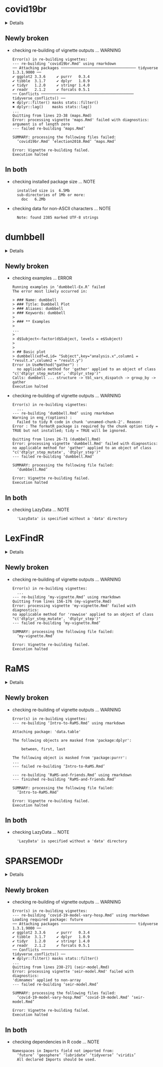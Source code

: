 # covid19br

<details>

* Version: 0.1.4
* GitHub: https://github.com/fndemarqui/covid19br
* Source code: https://github.com/cran/covid19br
* Date/Publication: 2022-03-30 23:40:05 UTC
* Number of recursive dependencies: 139

Run `cloud_details(, "covid19br")` for more info

</details>

## Newly broken

*   checking re-building of vignette outputs ... WARNING
    ```
    Error(s) in re-building vignettes:
    --- re-building ‘covid19br.Rmd’ using rmarkdown
    ── Attaching packages ────────────────────────────────── tidyverse 1.3.1.9000 ──
    ✔ ggplot2 3.3.6     ✔ purrr   0.3.4
    ✔ tibble  3.1.7     ✔ dplyr   1.0.9
    ✔ tidyr   1.2.0     ✔ stringr 1.4.0
    ✔ readr   2.1.2     ✔ forcats 0.5.1
    ── Conflicts ────────────────────────────────────────── tidyverse_conflicts() ──
    ✖ dplyr::filter() masks stats::filter()
    ✖ dplyr::lag()    masks stats::lag()
    ...
    Quitting from lines 23-38 (maps.Rmd) 
    Error: processing vignette 'maps.Rmd' failed with diagnostics:
    argument is of length zero
    --- failed re-building ‘maps.Rmd’
    
    SUMMARY: processing the following files failed:
      ‘covid19br.Rmd’ ‘election2018.Rmd’ ‘maps.Rmd’
    
    Error: Vignette re-building failed.
    Execution halted
    ```

## In both

*   checking installed package size ... NOTE
    ```
      installed size is  6.5Mb
      sub-directories of 1Mb or more:
        doc   6.2Mb
    ```

*   checking data for non-ASCII characters ... NOTE
    ```
      Note: found 2385 marked UTF-8 strings
    ```

# dumbbell

<details>

* Version: 0.1
* GitHub: https://github.com/foocheung2/dumbbell
* Source code: https://github.com/cran/dumbbell
* Date/Publication: 2021-02-25 09:10:02 UTC
* Number of recursive dependencies: 129

Run `cloud_details(, "dumbbell")` for more info

</details>

## Newly broken

*   checking examples ... ERROR
    ```
    Running examples in ‘dumbbell-Ex.R’ failed
    The error most likely occurred in:
    
    > ### Name: dumbbell
    > ### Title: Dumbbell Plot
    > ### Aliases: dumbbell
    > ### Keywords: dumbbell
    > 
    > ### ** Examples
    > 
    ...
    > 
    > d$Subject<-factor(d$Subject, levels = e$Subject)
    > 
    > 
    > ## Basic plot
    > dumbbell(xdf=d,id= "Subject",key="analysis.x",column1 = "result.x",column2 = "result.y") 
    Error in UseMethod("gather") : 
      no applicable method for 'gather' applied to an object of class "c('dtplyr_step_mutate', 'dtplyr_step')"
    Calls: dumbbell ... structure -> tbl_vars_dispatch -> group_by -> gather
    Execution halted
    ```

*   checking re-building of vignette outputs ... WARNING
    ```
    Error(s) in re-building vignettes:
      ...
    --- re-building ‘dumbbell.Rmd’ using rmarkdown
    Warning in eng_r(options) :
      Failed to tidy R code in chunk 'unnamed-chunk-2'. Reason:
    Error : The formatR package is required by the chunk option tidy = TRUE but not installed; tidy = TRUE will be ignored.
    
    Quitting from lines 26-71 (dumbbell.Rmd) 
    Error: processing vignette 'dumbbell.Rmd' failed with diagnostics:
    no applicable method for 'gather' applied to an object of class "c('dtplyr_step_mutate', 'dtplyr_step')"
    --- failed re-building ‘dumbbell.Rmd’
    
    SUMMARY: processing the following file failed:
      ‘dumbbell.Rmd’
    
    Error: Vignette re-building failed.
    Execution halted
    ```

## In both

*   checking LazyData ... NOTE
    ```
      'LazyData' is specified without a 'data' directory
    ```

# LexFindR

<details>

* Version: 1.0.2
* GitHub: https://github.com/maglab-uconn/LexFindR
* Source code: https://github.com/cran/LexFindR
* Date/Publication: 2021-10-29 06:30:08 UTC
* Number of recursive dependencies: 115

Run `cloud_details(, "LexFindR")` for more info

</details>

## Newly broken

*   checking re-building of vignette outputs ... WARNING
    ```
    Error(s) in re-building vignettes:
      ...
    --- re-building ‘my-vignette.Rmd’ using rmarkdown
    Quitting from lines 156-176 (my-vignette.Rmd) 
    Error: processing vignette 'my-vignette.Rmd' failed with diagnostics:
    no applicable method for 'rowwise' applied to an object of class "c('dtplyr_step_mutate', 'dtplyr_step')"
    --- failed re-building ‘my-vignette.Rmd’
    
    SUMMARY: processing the following file failed:
      ‘my-vignette.Rmd’
    
    Error: Vignette re-building failed.
    Execution halted
    ```

# RaMS

<details>

* Version: 1.0.0
* GitHub: https://github.com/wkumler/RaMS
* Source code: https://github.com/cran/RaMS
* Date/Publication: 2021-03-22 16:00:02 UTC
* Number of recursive dependencies: 125

Run `cloud_details(, "RaMS")` for more info

</details>

## Newly broken

*   checking re-building of vignette outputs ... WARNING
    ```
    Error(s) in re-building vignettes:
    --- re-building ‘Intro-to-RaMS.Rmd’ using rmarkdown
    
    Attaching package: 'data.table'
    
    The following objects are masked from 'package:dplyr':
    
        between, first, last
    
    The following object is masked from 'package:purrr':
    ...
    --- failed re-building ‘Intro-to-RaMS.Rmd’
    
    --- re-building ‘RaMS-and-friends.Rmd’ using rmarkdown
    --- finished re-building ‘RaMS-and-friends.Rmd’
    
    SUMMARY: processing the following file failed:
      ‘Intro-to-RaMS.Rmd’
    
    Error: Vignette re-building failed.
    Execution halted
    ```

## In both

*   checking LazyData ... NOTE
    ```
      'LazyData' is specified without a 'data' directory
    ```

# SPARSEMODr

<details>

* Version: 1.1.0
* GitHub: https://github.com/NAU-CCL/SPARSEMODr
* Source code: https://github.com/cran/SPARSEMODr
* Date/Publication: 2021-07-01 17:50:02 UTC
* Number of recursive dependencies: 119

Run `cloud_details(, "SPARSEMODr")` for more info

</details>

## Newly broken

*   checking re-building of vignette outputs ... WARNING
    ```
    Error(s) in re-building vignettes:
    --- re-building ‘covid-19-model-vary-hosp.Rmd’ using rmarkdown
    Loading required package: future
    ── Attaching packages ────────────────────────────────── tidyverse 1.3.1.9000 ──
    ✔ ggplot2 3.3.6     ✔ purrr   0.3.4
    ✔ tibble  3.1.7     ✔ dplyr   1.0.9
    ✔ tidyr   1.2.0     ✔ stringr 1.4.0
    ✔ readr   2.1.2     ✔ forcats 0.5.1
    ── Conflicts ────────────────────────────────────────── tidyverse_conflicts() ──
    ✖ dplyr::filter() masks stats::filter()
    ...
    Quitting from lines 238-271 (seir-model.Rmd) 
    Error: processing vignette 'seir-model.Rmd' failed with diagnostics:
    'dimnames' applied to non-array
    --- failed re-building ‘seir-model.Rmd’
    
    SUMMARY: processing the following files failed:
      ‘covid-19-model-vary-hosp.Rmd’ ‘covid-19-model.Rmd’ ‘seir-model.Rmd’
    
    Error: Vignette re-building failed.
    Execution halted
    ```

## In both

*   checking dependencies in R code ... NOTE
    ```
    Namespaces in Imports field not imported from:
      ‘future’ ‘geosphere’ ‘lubridate’ ‘tidyverse’ ‘viridis’
      All declared Imports should be used.
    ```

